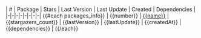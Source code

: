 | # | Package | Stars | Last Version | Last Update | Created | Dependencies |
|-|-|-|-|-|-|-|-|
{{#each packages_info}}
| {{number}} | [{{name}}](https://www.npmjs.org/package/{{name}}) | {{stargazers_count}} | {{lastVersion}} | {{lastUpdate}} | {{createdAt}} | {{dependencies}} |
{{/each}}

